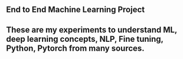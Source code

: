 ## End to End Machine Learning Project
## These are my experiments to understand ML, deep learning concepts, NLP, Fine tuning, Python, Pytorch from many sources.
